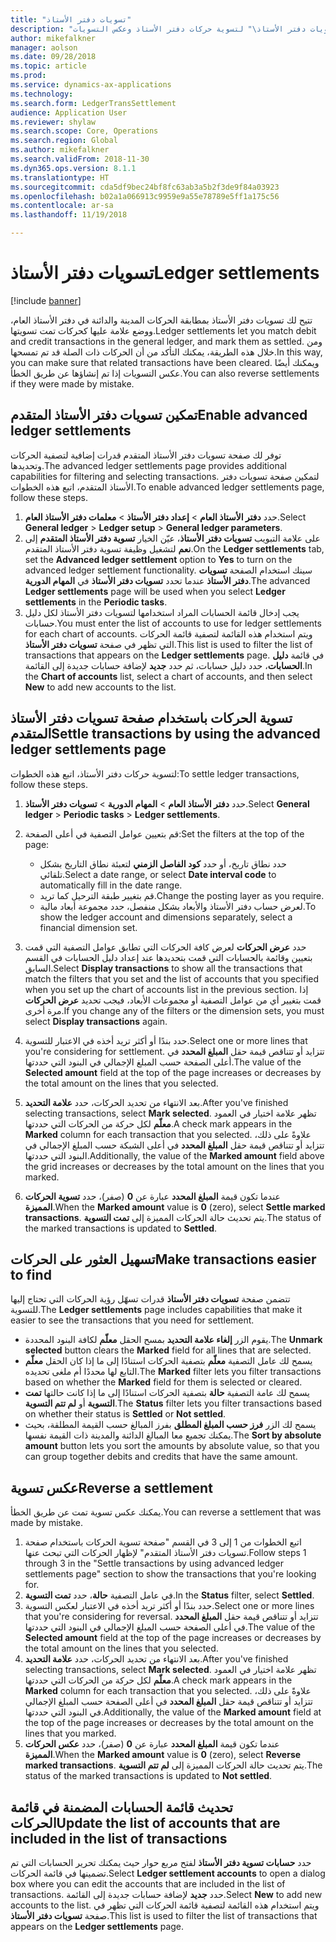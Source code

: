 ```yaml
---
title: "تسويات دفتر الأستاذ"
description: "يشرح هذا الموضوع كيفية استخدام الصفحة \"تسويات دفتر الأستاذ‬\" لتسوية حركات دفتر الأستاذ وعكس التسويات."
author: mikefalkner
manager: aolson
ms.date: 09/28/2018
ms.topic: article
ms.prod: 
ms.service: dynamics-ax-applications
ms.technology: 
ms.search.form: LedgerTransSettlement
audience: Application User
ms.reviewer: shylaw
ms.search.scope: Core, Operations
ms.search.region: Global
ms.author: mikefalkner
ms.search.validFrom: 2018-11-30
ms.dyn365.ops.version: 8.1.1
ms.translationtype: HT
ms.sourcegitcommit: cda5df9bec24bf8fc63ab3a5b2f3de9f84a03923
ms.openlocfilehash: b02a1a066913c9959e9a55e78789e5ff1a175c56
ms.contentlocale: ar-sa
ms.lasthandoff: 11/19/2018

---
```


# <a name="ledger-settlements"></a><span data-ttu-id="37108-103">تسويات دفتر الأستاذ</span><span class="sxs-lookup"><span data-stu-id="37108-103">Ledger settlements</span></span>

[!include [banner](../includes/banner.md)]

<span data-ttu-id="37108-104">تتيح لك تسويات دفتر الأستاذ بمطابقة الحركات المدينة والدائنة في دفتر الأستاذ العام، ووضع علامة عليها كحركات تمت تسويتها.</span><span class="sxs-lookup"><span data-stu-id="37108-104">Ledger settlements let you match debit and credit transactions in the general ledger, and mark them as settled.</span></span> <span data-ttu-id="37108-105">ومن خلال هذه الطريقة، يمكنك التأكد من أن الحركات ذات الصلة قد تم تمسحها.</span><span class="sxs-lookup"><span data-stu-id="37108-105">In this way, you can make sure that related transactions have been cleared.</span></span> <span data-ttu-id="37108-106">ويمكنك أيضًا عكس التسويات إذا تم إنشاؤها عن طريق الخطأ.</span><span class="sxs-lookup"><span data-stu-id="37108-106">You can also reverse settlements if they were made by mistake.</span></span>

## <a name="enable-advanced-ledger-settlements"></a><span data-ttu-id="37108-107">تمكين تسويات دفتر الأستاذ المتقدم</span><span class="sxs-lookup"><span data-stu-id="37108-107">Enable advanced ledger settlements</span></span>

<span data-ttu-id="37108-108">توفر لك صفحة تسويات دفتر الأستاذ المتقدم‬ قدرات إضافية لتصفية الحركات وتحديدها.</span><span class="sxs-lookup"><span data-stu-id="37108-108">The advanced ledger settlements page provides additional capabilities for filtering and selecting transactions.</span></span> <span data-ttu-id="37108-109">لتمكين صفحة تسويات دفتر الأستاذ المتقدم‬، اتبع هذه الخطوات.</span><span class="sxs-lookup"><span data-stu-id="37108-109">To enable advanced ledger settlements page, follow these steps.</span></span>

1. <span data-ttu-id="37108-110">حدد **دفتر الأستاذ العام** \> **إعداد دفتر الأستاذ‬** \> **معلمات دفتر الأستاذ العام**.</span><span class="sxs-lookup"><span data-stu-id="37108-110">Select **General ledger** \> **Ledger setup** \> **General ledger parameters**.</span></span> 
2. <span data-ttu-id="37108-111">على علامة التبويب **تسويات دفتر الأستاذ**، عيّن الخيار **تسوية دفتر الأستاذ المتقدم** إلى **نعم** لتشغيل وظيفة تسوية دفتر الأستاذ المتقدم.</span><span class="sxs-lookup"><span data-stu-id="37108-111">On the **Ledger settlements** tab, set the **Advanced ledger settlement** option to **Yes** to turn on the advanced ledger settlement functionality.</span></span> <span data-ttu-id="37108-112">سينك استخدام الصفحة **تسويات دفتر الأستاذ** عندما تحدد **تسويات دفتر الأستاذ** في **المهام الدورية**.</span><span class="sxs-lookup"><span data-stu-id="37108-112">The advanced **Ledger settlements** page will be used when you select **Ledger settlements** in the **Periodic tasks**.</span></span> 
3. <span data-ttu-id="37108-113">يجب إدخال قائمة الحسابات المراد استخدامها لتسويات دفتر الأستاذ لكل دليل حسابات‬.</span><span class="sxs-lookup"><span data-stu-id="37108-113">You must enter the list of accounts to use for ledger settlements for each chart of accounts.</span></span> <span data-ttu-id="37108-114">ويتم استخدام هذه القائمة لتصفية قائمة الحركات التي تظهر في صفحة **تسويات دفتر الأستاذ**.</span><span class="sxs-lookup"><span data-stu-id="37108-114">This list is used to filter the list of transactions that appears on the **Ledger settlements** page.</span></span> <span data-ttu-id="37108-115">في قائمة **دليل الحسابات**، حدد دليل حسابات، ثم حدد **جديد** لإضافة حسابات جديدة إلى القائمة.</span><span class="sxs-lookup"><span data-stu-id="37108-115">In the **Chart of accounts** list, select a chart of accounts, and then select **New** to add new accounts to the list.</span></span>

## <a name="settle-transactions-by-using-the-advanced-ledger-settlements-page"></a><span data-ttu-id="37108-116">تسوية الحركات باستخدام صفحة تسويات دفتر الأستاذ المتقدم</span><span class="sxs-lookup"><span data-stu-id="37108-116">Settle transactions by using the advanced ledger settlements page</span></span>

<span data-ttu-id="37108-117">لتسوية حركات دفتر الأستاذ، اتبع هذه الخطوات:</span><span class="sxs-lookup"><span data-stu-id="37108-117">To settle ledger transactions, follow these steps.</span></span>

1. <span data-ttu-id="37108-118">حدد **دفتر الأستاذ العام** \> **المهام الدورية** \> **تسويات دفتر الأستاذ**.</span><span class="sxs-lookup"><span data-stu-id="37108-118">Select **General ledger** \> **Periodic tasks** \> **Ledger settlements**.</span></span>
2. <span data-ttu-id="37108-119">قم بتعيين عوامل التصفية في أعلى الصفحة:</span><span class="sxs-lookup"><span data-stu-id="37108-119">Set the filters at the top of the page:</span></span>

    - <span data-ttu-id="37108-120">حدد نطاق تاريخ، أو حدد **كود الفاصل الزمني‬** لتعبئة نطاق التاريخ بشكل تلقائي.</span><span class="sxs-lookup"><span data-stu-id="37108-120">Select a date range, or select **Date interval code** to automatically fill in the date range.</span></span>
    - <span data-ttu-id="37108-121">قم بتغيير طبقة الترحيل كما تريد.</span><span class="sxs-lookup"><span data-stu-id="37108-121">Change the posting layer as you require.</span></span>
    - <span data-ttu-id="37108-122">لعرض حساب دفتر الأستاذ والأبعاد بشكل منفصل، حدد مجموعة أبعاد مالية.</span><span class="sxs-lookup"><span data-stu-id="37108-122">To show the ledger account and dimensions separately, select a financial dimension set.</span></span>

3. <span data-ttu-id="37108-123">حدد **عرض الحركات** لعرض كافة الحركات التي تطابق عوامل التصفية التي قمت بتعيين وقائمة بالحسابات التي قمت بتحديدها عند إعداد دليل الحسابات في القسم السابق.</span><span class="sxs-lookup"><span data-stu-id="37108-123">Select **Display transactions** to show all the transactions that match the filters that you set and the list of accounts that you specified when you set up the chart of accounts list in the previous section.</span></span> <span data-ttu-id="37108-124">إذا قمت بتغيير أي من عوامل التصفية أو مجموعات الأبعاد، فيجب تحديد **عرض الحركات** مرة أخرى.</span><span class="sxs-lookup"><span data-stu-id="37108-124">If you change any of the filters or the dimension sets, you must select **Display transactions** again.</span></span>
4. <span data-ttu-id="37108-125">حدد بندًا أو أكثر تريد أخذه في الاعتبار للتسوية.</span><span class="sxs-lookup"><span data-stu-id="37108-125">Select one or more lines that you're considering for settlement.</span></span> <span data-ttu-id="37108-126">تتزايد أو تتناقص قيمة حقل **المبلغ المحدد** في أعلى الصفحة حسب المبلغ الإجمالي في البنود التي حددتها.</span><span class="sxs-lookup"><span data-stu-id="37108-126">The value of the **Selected amount** field at the top of the page increases or decreases by the total amount on the lines that you selected.</span></span>
5. <span data-ttu-id="37108-127">بعد الانتهاء من تحديد الحركات، حدد **علامة التحديد**.</span><span class="sxs-lookup"><span data-stu-id="37108-127">After you've finished selecting transactions, select **Mark selected**.</span></span> <span data-ttu-id="37108-128">تظهر علامة اختيار في العمود **معلّم** لكل حركة من الحركات التي حددتها.</span><span class="sxs-lookup"><span data-stu-id="37108-128">A check mark appears in the **Marked** column for each transaction that you selected.</span></span> <span data-ttu-id="37108-129">علاوةً على ذلك، تتزايد أو تتناقص قيمة حقل **المبلغ المحدد** في أعلى الشبكة حسب المبلغ الإجمالي في البنود التي حددتها.</span><span class="sxs-lookup"><span data-stu-id="37108-129">Additionally, the value of the **Marked amount** field above the grid increases or decreases by the total amount on the lines that you marked.</span></span>
6. <span data-ttu-id="37108-130">عندما تكون قيمة **المبلغ المحدد** عبارة عن **0** (صفر)، حدد **تسوية الحركات المميزة‬**.</span><span class="sxs-lookup"><span data-stu-id="37108-130">When the **Marked amount** value is **0** (zero), select **Settle marked transactions**.</span></span> <span data-ttu-id="37108-131">يتم تحديث حالة الحركات المميزة إلى **تمت التسوية**.</span><span class="sxs-lookup"><span data-stu-id="37108-131">The status of the marked transactions is updated to **Settled**.</span></span>

## <a name="make-transactions-easier-to-find"></a><span data-ttu-id="37108-132">تسهيل العثور على الحركات</span><span class="sxs-lookup"><span data-stu-id="37108-132">Make transactions easier to find</span></span>

<span data-ttu-id="37108-133">تتضمن صفحة **تسويات دفتر الأستاذ** قدرات تسهّل رؤية الحركات التي تحتاج إليها للتسوية.</span><span class="sxs-lookup"><span data-stu-id="37108-133">The **Ledger settlements** page includes capabilities that make it easier to see the transactions that you need for settlement.</span></span>

- <span data-ttu-id="37108-134">يقوم الزر **إلغاء علامة التحديد‬** بمسح الحقل **معلّم** لكافة البنود المحددة.</span><span class="sxs-lookup"><span data-stu-id="37108-134">The **Unmark selected** button clears the **Marked** field for all lines that are selected.</span></span>
- <span data-ttu-id="37108-135">يسمح لك عامل التصفية **معلّم** بتصفية الحركات استنادًا إلى ما إذا كان الحقل **معلّم** التابع لها محددًا أم ملغى تحديده.</span><span class="sxs-lookup"><span data-stu-id="37108-135">The **Marked** filter lets you filter transactions based on whether the **Marked** field for them is selected or cleared.</span></span>
- <span data-ttu-id="37108-136">يسمح لك عامة التصفية **حالة** بتصفية الحركات استنادًا إلى ما إذا كانت حالتها **تمت التسوية** أو **لم تتم التسوية‬**.</span><span class="sxs-lookup"><span data-stu-id="37108-136">The **Status** filter lets you filter transactions based on whether their status is **Settled** or **Not settled**.</span></span>
- <span data-ttu-id="37108-137">يسمح لك الزر **فرز حسب المبلغ المطلق** بفرز المبالغ حسب القيمة المطلقة، بحيث يمكنك تجميع معا المبالغ الدائنة والمدينة ذات القيمة نفسها.</span><span class="sxs-lookup"><span data-stu-id="37108-137">The **Sort by absolute amount** button lets you sort the amounts by absolute value, so that you can group together debits and credits that have the same amount.</span></span>

## <a name="reverse-a-settlement"></a><span data-ttu-id="37108-138">عكس تسوية</span><span class="sxs-lookup"><span data-stu-id="37108-138">Reverse a settlement</span></span>

<span data-ttu-id="37108-139">يمكنك عكس تسوية تمت عن طريق الخطأ.</span><span class="sxs-lookup"><span data-stu-id="37108-139">You can reverse a settlement that was made by mistake.</span></span>

1. <span data-ttu-id="37108-140">اتبع الخطوات من 1 إلى 3 في القسم "صفحة تسوية الحركات باستخدام صفحة تسويات دفتر الأستاذ المتقدم‬" لإظهار الحركات التي تبحث عنها.</span><span class="sxs-lookup"><span data-stu-id="37108-140">Follow steps 1 through 3 in the "Settle transactions by using advanced ledger settlements page" section to show the transactions that you're looking for.</span></span>
2. <span data-ttu-id="37108-141">في عامل التصفية **حالة**، حدد **تمت التسوية**.</span><span class="sxs-lookup"><span data-stu-id="37108-141">In the **Status** filter, select **Settled**.</span></span>
3. <span data-ttu-id="37108-142">حدد بندًا أو أكثر تريد أخذه في الاعتبار لعكس التسوية.</span><span class="sxs-lookup"><span data-stu-id="37108-142">Select one or more lines that you're considering for reversal.</span></span> <span data-ttu-id="37108-143">تتزايد أو تتناقص قيمة حقل **المبلغ المحدد** في أعلى الصفحة حسب المبلغ الإجمالي في البنود التي حددتها.</span><span class="sxs-lookup"><span data-stu-id="37108-143">The value of the **Selected amount** field at the top of the page increases or decreases by the total amount on the lines that you selected.</span></span>
4. <span data-ttu-id="37108-144">بعد الانتهاء من تحديد الحركات، حدد **علامة التحديد**.</span><span class="sxs-lookup"><span data-stu-id="37108-144">After you've finished selecting transactions, select **Mark selected**.</span></span> <span data-ttu-id="37108-145">تظهر علامة اختيار في العمود **معلّم** لكل حركة من الحركات التي حددتها.</span><span class="sxs-lookup"><span data-stu-id="37108-145">A check mark appears in the **Marked** column for each transaction that you selected.</span></span> <span data-ttu-id="37108-146">علاوةً على ذلك، تتزايد أو تتناقص قيمة حقل **المبلغ المحدد** في أعلى الصفحة حسب المبلغ الإجمالي في البنود التي حددتها.</span><span class="sxs-lookup"><span data-stu-id="37108-146">Additionally, the value of the **Marked amount** field at the top of the page increases or decreases by the total amount on the lines that you marked.</span></span>
5. <span data-ttu-id="37108-147">عندما تكون قيمة **المبلغ المحدد** عبارة عن **0** (صفر)، حدد **عكس الحركات المميزة‬**.</span><span class="sxs-lookup"><span data-stu-id="37108-147">When the **Marked amount** value is **0** (zero), select **Reverse marked transactions**.</span></span> <span data-ttu-id="37108-148">يتم تحديث حالة الحركات المميزة إلى **لم تتم التسوية**.</span><span class="sxs-lookup"><span data-stu-id="37108-148">The status of the marked transactions is updated to **Not settled**.</span></span>

## <a name="update-the-list-of-accounts-that-are-included-in-the-list-of-transactions"></a><span data-ttu-id="37108-149">تحديث قائمة الحسابات المضمنة في قائمة الحركات</span><span class="sxs-lookup"><span data-stu-id="37108-149">Update the list of accounts that are included in the list of transactions</span></span>

<span data-ttu-id="37108-150">حدد **حسابات تسوية دفتر الأستاذ** لفتح مربع حوار حيث يمكنك تحرير الحسابات التي تم تضمينها في قائمة الحركات.</span><span class="sxs-lookup"><span data-stu-id="37108-150">Select **Ledger settlement accounts** to open a dialog box where you can edit the accounts that are included in the list of transactions.</span></span> <span data-ttu-id="37108-151">حدد **جديد** لإضافة حسابات جديدة إلى القائمة.</span><span class="sxs-lookup"><span data-stu-id="37108-151">Select **New** to add new accounts to the list.</span></span> <span data-ttu-id="37108-152">ويتم استخدام هذه القائمة لتصفية قائمة الحركات التي تظهر في صفحة **تسويات دفتر الأستاذ**.</span><span class="sxs-lookup"><span data-stu-id="37108-152">This list is used to filter the list of transactions that appears on the **Ledger settlements** page.</span></span>

